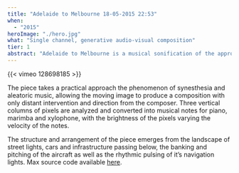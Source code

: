 ```yaml
---
title: "Adelaide to Melbourne 18-05-2015 22:53"
when: 
  - "2015"
heroImage: "./hero.jpg"
what: "Single channel, generative audio-visual composition"
tier: 1
abstract: "Adelaide to Melbourne is a musical sonification of the approach and landing into Melbourne airport.  Shot at night, the aircraft's navigation beacons and the street lights below provide rhythm and pitch data for Piano, Marimba, and Xylophone."  
---
```

{{< vimeo 128698185 >}}

The piece takes a practical approach the phenomenon of synesthesia and aleatoric music, allowing the moving image to produce a composition with only distant intervention and direction from the composer. Three vertical columns of pixels are analyzed and converted into musical notes for piano, marimba and xylophone, with the brightness of the pixels varying the velocity of the notes.

The structure and arrangement of the piece emerges from the landscape of street lights, cars and infrastructure passing below, the banking and pitching of the aircraft as well as the rhythmic pulsing of it’s navigation lights.
Max source code available [here](https://github.com/zealtv/adelaidetomelbourne).